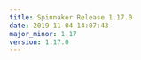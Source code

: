 ```yaml
---
title: Spinnaker Release 1.17.0
date: 2019-11-04 14:07:43
major_minor: 1.17
version: 1.17.0
---
```


<script src="https://gist.github.com/spinnaker-release/d020714e9190763f27e35701e14c6bc1.js?file=1.17.0.md"></script>
